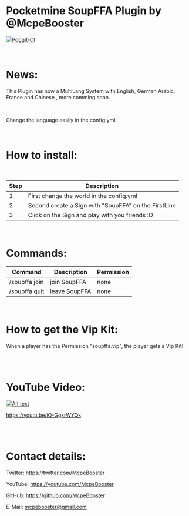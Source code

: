 <H1>Pocketmine SoupFFA Plugin by @McpeBooster</H1>

[![Poggit-CI](https://poggit.pmmp.io/ci.badge/McpeBooster/SoupFFA-McpeBooster/SoupFFA)](https://poggit.pmmp.io/ci/McpeBooster/SoupFFA-McpeBooster/SoupFFA)

<br>

<H1>News:</H1>

This Plugin has now a MultiLang System with English, German Arabic, France and Chinese , more comming soon.

<br>

Change the language easily in the config.yml

<br>

<H1>How to install:</H1>

<br>

| Step | Description |
| --- | --- |
| 1 | First change the world in the config.yml |
| 2 | Second create a Sign with "SoupFFA" on the FirstLine |
| 3 | Click on the Sign and play with you friends :D |

<br>

<H1>Commands:</H1>

| Command | Description | Permission |
| --- | --- | --- |
| /soupffa join | join SoupFFA | none |
| /soupffa quit | leave SoupFFA | none |

<br>

<H1>How to get the Vip Kit:</H1>

When a player has the Permission "soupffa.vip", the player gets a Vip Kit!

<br>

<br>

<H1>YouTube Video:</H1>

[![Alt text](https://img.youtube.com/vi/iQ-GgxrWYQk/0.jpg)](https://www.youtube.com/watch?v=iQ-GgxrWYQk)

https://youtu.be/iQ-GgxrWYQk

<br>

<br>

<H1>Contact details:</H1>

Twitter: https://twitter.com/McpeBooster

YouTube: https://youtube.com/McpeBooster

GitHub: https://github.com/McpeBooster

E-Mail: mcpebooster@gmail.com
